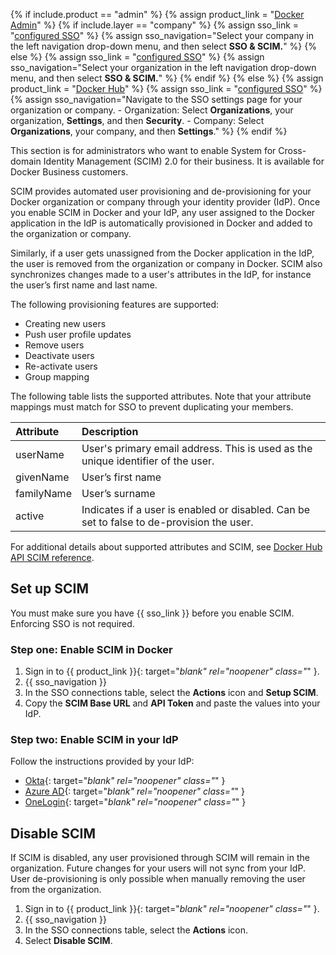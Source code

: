 {% if include.product == "admin" %}
  {% assign product_link = "[Docker Admin](https://admin.docker.com)" %}
  {% if include.layer == "company" %}
    {% assign sso_link = "[configured SSO](/admin/company/settings/sso-configuration/)" %}
    {% assign sso_navigation="Select your company in the left navigation drop-down menu, and then select **SSO & SCIM.**" %}
  {% else %}
    {% assign sso_link = "[configured SSO](/admin/organization/security-settings/sso-configuration/)" %}
    {% assign sso_navigation="Select your organization in the left navigation drop-down menu, and then select **SSO & SCIM.**" %}
  {% endif %}
{% else %}
  {% assign product_link = "[Docker Hub](https://hub.docker.com)" %}
  {% assign sso_link = "[configured SSO](/single-sign-on/configure/)" %}
  {% assign sso_navigation="Navigate to the SSO settings page for your organization or company.
    - Organization: Select **Organizations**, your organization, **Settings**, and then **Security**.
    - Company: Select **Organizations**, your company, and then **Settings**." %}
{% endif %}

This section is for administrators who want to enable System for Cross-domain Identity Management (SCIM) 2.0 for their business. It is available for Docker Business customers.

SCIM provides automated user provisioning and de-provisioning for your Docker organization or company through your identity provider (IdP).  Once you enable SCIM in Docker and your IdP, any user assigned to the Docker application in the IdP is automatically provisioned in Docker and added to the organization or company.

Similarly, if a user gets unassigned from the Docker application in the IdP, the user is removed from the organization or company in Docker. SCIM also synchronizes changes made to a user's attributes in the IdP, for instance the user’s first name and last name.

The following provisioning features are supported:
 - Creating new users
 - Push user profile updates
 - Remove users
 - Deactivate users
 - Re-activate users
 - Group mapping

The following table lists the supported attributes. Note that your attribute mappings must match for SSO to prevent duplicating your members.

| Attribute    | Description
|:---------------------------------------------------------------|:-------------------------------------------------------------------------------------------|
| userName             | User's primary email address. This is used as the unique identifier of the user. |
| givenName | User’s first name |
| familyName |User’s surname |
| active | Indicates if a user is enabled or disabled. Can be set to false to de-provision the user. |

For additional details about supported attributes and SCIM, see [Docker Hub API SCIM reference](/docker-hub/api/latest/#tag/scim).

## Set up SCIM

You must make sure you have {{ sso_link }} before you enable SCIM. Enforcing SSO is not required.

### Step one: Enable SCIM in Docker

1. Sign in to {{ product_link }}{: target="_blank" rel="noopener" class="_" }.
2. {{ sso_navigation }}
3. In the SSO connections table, select the **Actions** icon and **Setup SCIM**.
4. Copy the **SCIM Base URL** and **API Token** and paste the values into your IdP.

### Step two: Enable SCIM in your IdP

Follow the instructions provided by your IdP:

- [Okta](https://help.okta.com/en-us/Content/Topics/Apps/Apps_App_Integration_Wizard_SCIM.htm){: target="_blank" rel="noopener" class="_" }
- [Azure AD](https://learn.microsoft.com/en-us/azure/active-directory/app-provisioning/user-provisioning){: target="_blank" rel="noopener" class="_" }
- [OneLogin](https://developers.onelogin.com/scim/create-app){: target="_blank" rel="noopener" class="_" }

## Disable SCIM

If SCIM is disabled, any user provisioned through SCIM will remain in the organization. Future changes for your users will not sync from your IdP. User de-provisioning is only possible when manually removing the user from the organization.

1. Sign in to {{ product_link }}{: target="_blank" rel="noopener" class="_" }.
2. {{ sso_navigation }}
3. In the SSO connections table, select the **Actions** icon.
4. Select **Disable SCIM**.